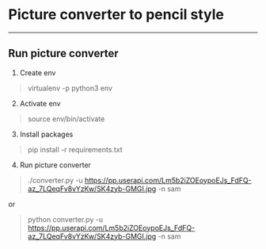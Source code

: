 # Picture converter to pencil style
---
## Run picture converter
1) Create env
> virtualenv -p python3 env

2) Activate env
> source env/bin/activate

3) Install packages
> pip install -r requirements.txt

4) Run picture converter
> ./converter.py -u https://pp.userapi.com/Lm5b2iZOEoypoEJs_FdFQ-az_7LQeqFv8vYzKw/SK4zyb-GMGI.jpg -n sam

or

> python converter.py -u https://pp.userapi.com/Lm5b2iZOEoypoEJs_FdFQ-az_7LQeqFv8vYzKw/SK4zyb-GMGI.jpg -n sam
